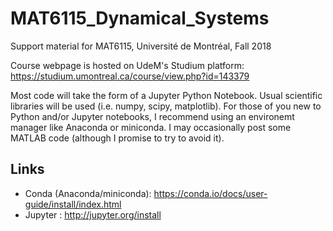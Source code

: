 # MAT6115_Dynamical_Systems
Support material for MAT6115, Université de Montréal, Fall 2018

Course webpage is hosted on UdeM's Studium platform: https://studium.umontreal.ca/course/view.php?id=143379

Most code will take the form of a Jupyter Python Notebook. Usual scientific libraries will be used (i.e. numpy, scipy, matplotlib). For those of you new to Python and/or Jupyter notebooks, I recommend using an environemt manager like Anaconda or miniconda. I may occasionally post some MATLAB code (although I promise to try to avoid it).

## Links

* Conda (Anaconda/miniconda): https://conda.io/docs/user-guide/install/index.html
* Jupyter : http://jupyter.org/install

